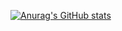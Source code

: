 [![Anurag's GitHub stats](https://github-readme-stats.vercel.app/api?username=NakashimaShuusaku&count_private=true&show_icons=true&theme=dracula)](https://github.com/anuraghazra/github-readme-stats)









<!--
**NakashimaShuusaku/NakashimaShuusaku** is a ✨ _special_ ✨ repository because its `README.md` (this file) appears on your GitHub profile.

Here are some ideas to get you started:

- 🔭 I’m currently working on ...
- 🌱 I’m currently learning ...
- 👯 I’m looking to collaborate on ...
- 🤔 I’m looking for help with ...
- 💬 Ask me about ...
- 📫 How to reach me: ...
- 😄 Pronouns: ...
- ⚡ Fun fact: ...
-->
